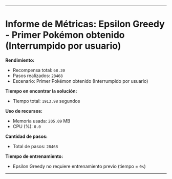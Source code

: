 
---
# Informe de Métricas: Epsilon Greedy - Primer Pokémon obtenido (Interrumpido por usuario)

**Rendimiento:**
- Recompensa total: `68.30`
- Pasos realizados: `28468`
- Escenario: Primer Pokémon obtenido (Interrumpido por usuario)

**Tiempo en encontrar la solución:**
- Tiempo total: `1913.98` segundos

**Uso de recursos:**
- Memoria usada: `205.09` MB
- CPU (%): `0.0`

**Cantidad de pasos:**
- Total de pasos: `28468`

**Tiempo de entrenamiento:**
- Epsilon Greedy no requiere entrenamiento previo (tiempo = `0s`)

---
